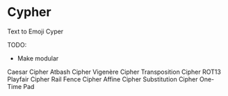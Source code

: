 # Cypher 
Text to Emoji Cyper 

TODO: 
* Make modular 

Caesar Cipher
Atbash Cipher
Vigenère Cipher
Transposition Cipher
ROT13
Playfair Cipher
Rail Fence Cipher
Affine Cipher
Substitution Cipher
One-Time Pad
